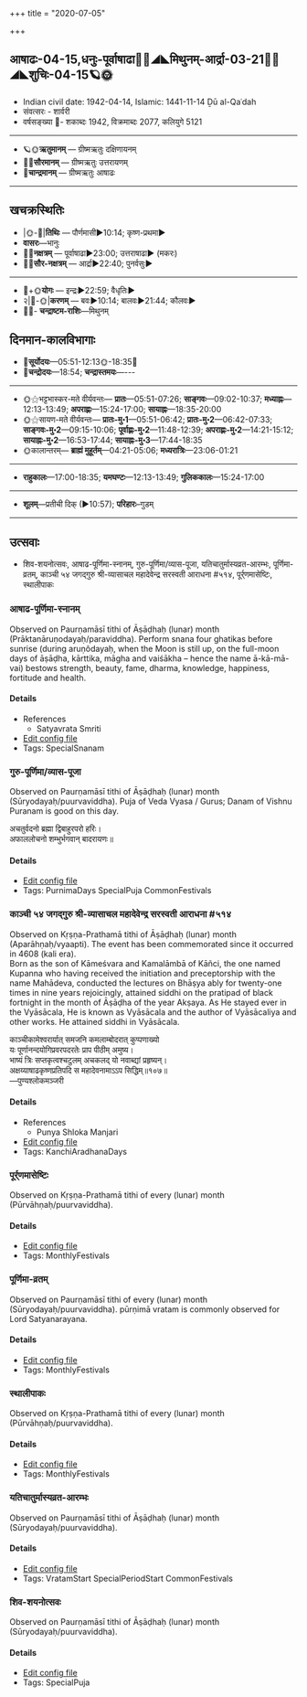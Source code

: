 +++
title = "2020-07-05"

+++
## आषाढः-04-15,धनुः-पूर्वाषाढा🌛🌌◢◣मिथुनम्-आर्द्रा-03-21🌌🌞◢◣शुचिः-04-15🪐🌞
- Indian civil date: 1942-04-14, Islamic: 1441-11-14 Ḏū al-Qaʿdah
- संवत्सरः - शार्वरी
- वर्षसङ्ख्या 🌛- शकाब्दः 1942, विक्रमाब्दः 2077, कलियुगे 5121
___________________
- 🪐🌞**ऋतुमानम्** — ग्रीष्मऋतुः दक्षिणायनम्
- 🌌🌞**सौरमानम्** — ग्रीष्मऋतुः उत्तरायणम्
- 🌛**चान्द्रमानम्** — ग्रीष्मऋतुः आषाढः
___________________


## खचक्रस्थितिः
- |🌞-🌛|**तिथिः** — पौर्णमासी►10:14; कृष्ण-प्रथमा►  
- **वासरः**—भानुः  
- 🌌🌛**नक्षत्रम्** — पूर्वाषाढा►23:00; उत्तराषाढा► (मकरः)  
- 🌌🌞**सौर-नक्षत्रम्** — आर्द्रा►22:40; पुनर्वसुः►  
___________________
- 🌛+🌞**योगः** — इन्द्रः►22:59; वैधृतिः►  
- २|🌛-🌞|**करणम्** — बवः►10:14; बालवः►21:44; कौलवः►  
- 🌌🌛- **चन्द्राष्टम-राशिः**—मिथुनम्  


## दिनमान-कालविभागाः
- 🌅**सूर्योदयः**—05:51-12:13🌞️-18:35🌇  
- 🌛**चन्द्रोदयः**—18:54; **चन्द्रास्तमयः**—---  
___________________
- 🌞⚝भट्टभास्कर-मते वीर्यवन्तः— **प्रातः**—05:51-07:26; **साङ्गवः**—09:02-10:37; **मध्याह्नः**—12:13-13:49; **अपराह्णः**—15:24-17:00; **सायाह्नः**—18:35-20:00  
- 🌞⚝सायण-मते वीर्यवन्तः— **प्रातः-मु॰1**—05:51-06:42; **प्रातः-मु॰2**—06:42-07:33; **साङ्गवः-मु॰2**—09:15-10:06; **पूर्वाह्णः-मु॰2**—11:48-12:39; **अपराह्णः-मु॰2**—14:21-15:12; **सायाह्नः-मु॰2**—16:53-17:44; **सायाह्नः-मु॰3**—17:44-18:35  
- 🌞कालान्तरम्— **ब्राह्मं मुहूर्तम्**—04:21-05:06; **मध्यरात्रिः**—23:06-01:21  
___________________
- **राहुकालः**—17:00-18:35; **यमघण्टः**—12:13-13:49; **गुलिककालः**—15:24-17:00  
___________________
- **शूलम्**—प्रतीची दिक् (►10:57); **परिहारः**–गुडम्  
___________________

## उत्सवाः
- शिव-शयनोत्सवः, आषाढ-पूर्णिमा-स्नानम्, गुरु-पूर्णिमा/व्यास-पूजा, यतिचातुर्मास्यव्रत-आरम्भः, पूर्णिमा-व्रतम्, काञ्ची ५४ जगद्गुरु श्री-व्यासाचल महादेवेन्द्र सरस्वती आराधना #५१४, पूर्र्णमासेष्टिः, स्थालीपाकः
### आषाढ-पूर्णिमा-स्नानम्

Observed on Paurṇamāsī tithi of Āṣāḍhaḥ (lunar) month (Prāktanāruṇodayaḥ/paraviddha). Perform snana four ghatikas before sunrise (during aruṇôdayaḥ, when the Moon is still up, on the full-moon days of āṣāḍha, kārttika, māgha and vaiśākha – hence the name ā-kā-mā-vai) bestows strength, beauty, fame, dharma, knowledge, happiness, fortitude and health.

#### Details
- References
  - Satyavrata Smriti
- [Edit config file](https://github.com/jyotisham/adyatithi/tree/master/general/lunar_month/tithi/04/15/ASADha-pUrNimA-snAnam.toml)
- Tags: SpecialSnanam


### गुरु-पूर्णिमा/व्यास-पूजा

Observed on Paurṇamāsī tithi of Āṣāḍhaḥ (lunar) month (Sūryodayaḥ/puurvaviddha). Puja of Veda Vyasa / Gurus; Danam of Vishnu Puranam is good on this day.

अचतुर्वदनो ब्रह्मा द्विबाहुरपरो हरिः।  
अफाललोचनो शम्भुर्भगवान् बादरायणः॥



#### Details
- [Edit config file](https://github.com/jyotisham/adyatithi/tree/master/general/lunar_month/tithi/04/15/guru-pUrNimA%20or%20vyAsa-pUjA.toml)
- Tags: PurnimaDays SpecialPuja CommonFestivals


### काञ्ची ५४ जगद्गुरु श्री-व्यासाचल महादेवेन्द्र सरस्वती आराधना #५१४

Observed on Kṛṣṇa-Prathamā tithi of Āṣāḍhaḥ (lunar) month (Aparāhṇaḥ/vyaapti). The event has been commemorated since it occurred in 4608 (kali era).  
Born as the son of Kāmeśvara and Kamalāmbā of Kāñci, the one named Kupanna who having received the initiation and preceptorship with the name Mahādeva, conducted the lectures on Bhāṣya ably for twenty-one times in nine years rejoicingly, attained siddhi on the pratipad of black fortnight in the month of Āṣāḍha of the year Akṣaya. As He stayed ever in the Vyāsācala, He is known as Vyāsācala and the author of Vyāsācaliya and other works. He attained siddhi in Vyāsācala.

काञ्चीकामेश्वरार्यात् समजनि कमलाम्बोदरात् कुप्पणाख्यो  
यः पूर्णानन्दयोगिप्रवरपदरतेः प्राप पीठीम् अमुष्य।  
भाष्यं त्रिः सप्तकृत्वश्चटुलम् अचकलद् यो नवाब्द्यां प्रहृष्यन्।  
 अक्षय्याषाढकृष्णप्रतिपदि स महादेवनामाऽऽप सिद्धिम्॥१०७॥  
—पुण्यश्लोकमञ्जरी



#### Details
- References
  - Punya Shloka Manjari
- [Edit config file](https://github.com/jyotisham/adyatithi/tree/master/mahApuruSha/kAnchI-maTha/lunar_month/tithi/04/16/kAJcI%2054%20jagadguru%20zrI~vyAsAcala%20mahAdEvEndra%20sarasvatI%20ArAdhanA.toml)
- Tags: KanchiAradhanaDays


### पूर्र्णमासेष्टिः

Observed on Kṛṣṇa-Prathamā tithi of every (lunar) month (Pūrvāhṇaḥ/puurvaviddha). 

#### Details
- [Edit config file](https://github.com/jyotisham/adyatithi/tree/master/gRhya/general/lunar_month/tithi/00/16/pUrNamAseShTiH.toml)
- Tags: MonthlyFestivals


### पूर्णिमा-व्रतम्

Observed on Paurṇamāsī tithi of every (lunar) month (Sūryodayaḥ/puurvaviddha). pūrṇimā vratam is commonly observed for Lord Satyanarayana.

#### Details
- [Edit config file](https://github.com/jyotisham/adyatithi/tree/master/devatA/vaiShNava/lunar_month/tithi/00/15/pUrNimA~vratam.toml)
- Tags: MonthlyFestivals


### स्थालीपाकः

Observed on Kṛṣṇa-Prathamā tithi of every (lunar) month (Pūrvāhṇaḥ/puurvaviddha). 

#### Details
- [Edit config file](https://github.com/jyotisham/adyatithi/tree/master/gRhya/general/lunar_month/tithi/00/16/sthAlIpAkaH_16.toml)
- Tags: MonthlyFestivals


### यतिचातुर्मास्यव्रत-आरम्भः

Observed on Paurṇamāsī tithi of Āṣāḍhaḥ (lunar) month (Sūryodayaḥ/puurvaviddha). 

#### Details
- [Edit config file](https://github.com/jyotisham/adyatithi/tree/master/time_focus/misc/lunar_month/tithi/04/15/yaticAturmAsyavrata-ArambhaH.toml)
- Tags: VratamStart SpecialPeriodStart CommonFestivals


### शिव-शयनोत्सवः

Observed on Paurṇamāsī tithi of Āṣāḍhaḥ (lunar) month (Sūryodayaḥ/puurvaviddha). 

#### Details
- [Edit config file](https://github.com/jyotisham/adyatithi/tree/master/devatA/shaiva/lunar_month/tithi/04/15/ziva-zayanOtsavaH.toml)
- Tags: SpecialPuja


